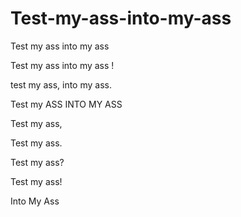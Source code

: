 # Test-my-ass-into-my-ass

Test my ass into my ass

Test my ass into my ass !

test my ass, into my ass.

Test my ASS INTO MY ASS

Test my ass,

Test my ass.

Test my ass?

Test my ass!

Into My Ass
